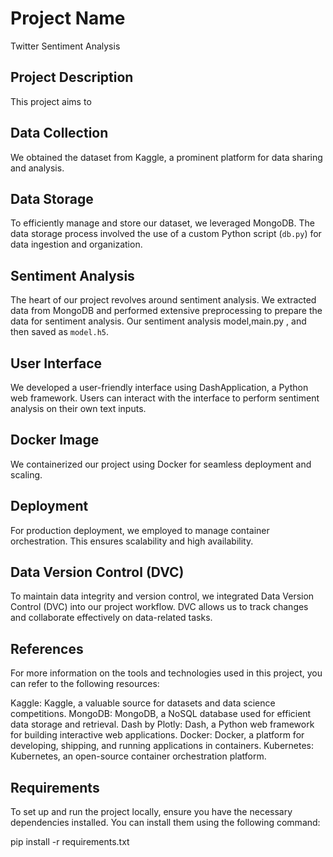 # Project Name
Twitter Sentiment Analysis

## Project Description

This project aims to 

## Data Collection

We obtained the dataset from Kaggle, a prominent platform for data sharing and analysis. 

## Data Storage

To efficiently manage and store our dataset, we leveraged MongoDB. The data storage process involved the use of a custom Python script (`db.py`) for data ingestion and organization. 

## Sentiment Analysis

The heart of our project revolves around sentiment analysis. We extracted data from MongoDB and performed extensive preprocessing to prepare the data for sentiment analysis. Our sentiment analysis model,main.py ,  and then saved as `model.h5`.

## User Interface

We developed a user-friendly interface using DashApplication, a Python web framework. Users can interact with the interface to perform sentiment analysis on their own text inputs.

## Docker Image

We containerized our project using Docker for seamless deployment and scaling.

## Deployment

For production deployment, we employed  to manage container orchestration. This ensures scalability and high availability. 


## Data Version Control (DVC)
To maintain data integrity and version control, we integrated Data Version Control (DVC) into our project workflow. DVC allows us to track changes and collaborate effectively on data-related tasks.

## References
For more information on the tools and technologies used in this project, you can refer to the following resources:

Kaggle: Kaggle, a valuable source for datasets and data science competitions.
MongoDB: MongoDB, a NoSQL database used for efficient data storage and retrieval.
Dash by Plotly: Dash, a Python web framework for building interactive web applications.
Docker: Docker, a platform for developing, shipping, and running applications in containers.
Kubernetes: Kubernetes, an open-source container orchestration platform.



## Requirements

To set up and run the project locally, ensure you have the necessary dependencies installed. You can install them using the following command:

pip install -r requirements.txt
